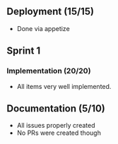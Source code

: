 ## Deployment (15/15)
- Done via appetize

## Sprint 1
### Implementation (20/20)
- All items very well implemented.

## Documentation (5/10)
- All issues properly created
- No PRs were created though
